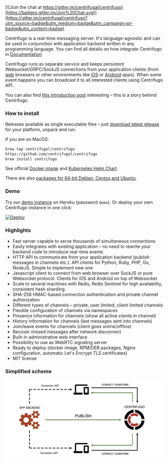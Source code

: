 [![Join the chat at https://gitter.im/centrifugal/centrifugo](https://badges.gitter.im/Join%20Chat.svg)](https://gitter.im/centrifugal/centrifugo?utm_source=badge&utm_medium=badge&utm_campaign=pr-badge&utm_content=badge)

Centrifugo is a real-time messaging server. It's language-agnostic and can be used in conjunction with application backend written in any programming language. You can find all details on how integrate Centrifugo in [Documentation](https://centrifugal.github.io/centrifugo/)

Centrifugo runs as separate service and keeps persistent Websocket/GRPC/SockJS connections from your application clients (from [web](https://github.com/centrifugal/centrifuge-js) browsers or other environments like [iOS](https://github.com/centrifugal/centrifuge-ios) or [Android](https://github.com/centrifugal/centrifuge-android) apps). When some event happens you can broadcast it to all interested clients using Centrifugo API.

You can also find [this introduction post](https://medium.com/@fzambia/four-years-in-centrifuge-ce7a94e8b1a8) interesting – this is a story behind Centrifugo.

### How to install

Releases available as single executable files – just [download latest release](https://github.com/centrifugal/centrifugo/releases) for your platform, unpack and run.

If you are on MacOS:

```
brew tap centrifugal/centrifugo https://github.com/centrifugal/centrifugo
brew install centrifugo
```

See official [Docker image](https://hub.docker.com/r/centrifugo/centrifugo/) and [Kubernetes Helm Chart](https://github.com/kubernetes/charts/tree/master/stable/centrifugo).

There are also [packages for 64-bit Debian, Centos and Ubuntu](https://packagecloud.io/FZambia/centrifugo).

### Demo

Try our [demo instance](https://centrifugo.herokuapp.com/) on Heroku (password `demo`). Or deploy your own Centrifugo instance in one click:

[![Deploy](https://www.herokucdn.com/deploy/button.png)](https://heroku.com/deploy?template=https://github.com/centrifugal/centrifugo)

### Highlights

* Fast server capable to serve thousands of simultaneous connections
* Easily integrates with existing application – no need to rewrite your backend code to introduce real-time events
* HTTP API to communicate from your application backend (publish messages in channels etc.). API clients for Python, Ruby, PHP, Go, NodeJS. Simple to implement new one
* Javascript client to connect from web browser over SockJS or pure Websocket protocol. Clients for iOS and Android on top of Websocket
* Scale to several machines with Redis, Redis Sentinel for high availability, consistent hash sharding.
* SHA-256 HMAC-based connection authentication and private channel authorization
* Different types of channels – private, user limited, client limited channels
* Flexible configuration of channels via namespaces
* Presence information for channels (show all active clients in channel)
* History information for channels (last messages sent into channels)
* Join/leave events for channels (client goes online/offline)
* Recover missed messages after network disconnect
* Built-in administrative web interface
* Possibility to use as WebRTC signaling server
* Ready to deploy (docker image, RPM/DEB packages, Nginx configuration, automatic Let's Encrypt TLS certificates)
* MIT license

### Simplified scheme

![scheme](https://raw.githubusercontent.com/centrifugal/centrifugo/c2/docs/content/images/scheme.png)
